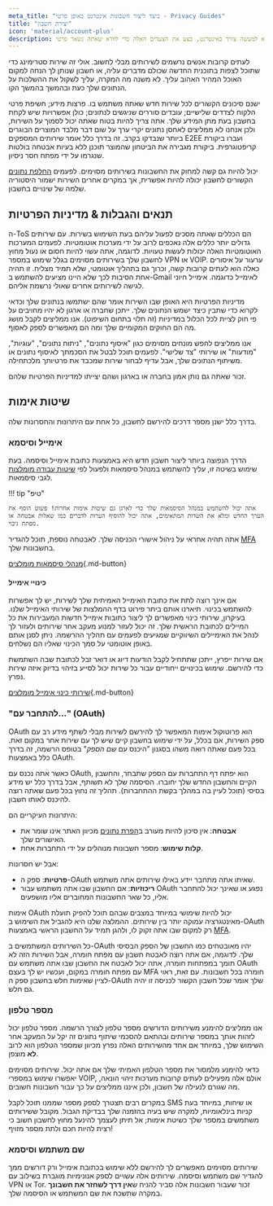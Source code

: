 ```yaml
---
meta_title: "כיצד ליצור חשבונות אינטרנט באופן פרטי - Privacy Guides"
title: "יצירת חשבון"
icon: 'material/account-plus'
description: יצירת חשבונות מקוונים היא למעשה צורך באינטרנט, בצע את הצעדים האלה כדי לוודא שאתה נשאר פרטי.
---
```


לעתים קרובות אנשים נרשמים לשירותים מבלי לחשוב. אולי זה שירות סטרימינג כדי שתוכל לצפות בתוכנית החדשה שכולם מדברים עליה, או חשבון שנותן לך הנחה למקום האוכל המהיר האהוב עליך. לא משנה מה המקרה, עליך לשקול את ההשלכות על הנתונים שלך כעת ובהמשך בהמשך הקו.

ישנם סיכונים הקשורים לכל שירות חדש שאתה משתמש בו. פרצות מידע; חשיפת פרטי הלקוח לצדדים שלישיים; עובדים סוררים שניגשים לנתונים; כולן אפשרויות שיש לקחת בחשבון בעת מתן המידע שלך. אתה צריך להיות בטוח שאתה יכול לסמוך על השירות, ולכן אנחנו לא ממליצים לאחסן נתונים יקרי ערך על שום דבר מלבד המוצרים הבוגרים ביותר שנבדקו בקרב. זה בדרך כלל אומר שירותים המספקים E2EE ועברו ביקורת קריפטוגרפית. ביקורת מגבירה את הביטחון שהמוצר תוכנן ללא בעיות אבטחה בולטות שנגרמו על ידי מפתח חסר ניסיון.

יכול להיות גם קשה למחוק את החשבונות בשירותים מסוימים. לפעמים [החלפת נתונים](account-deletion.md#overwriting-account-information) הקשורים לחשבון יכולה להיות אפשרית, אך במקרים אחרים השירות ישמור היסטוריה שלמה של שינויים בחשבון.

## תנאים והגבלות & מדיניות הפרטיות

ה-ToS הם הכללים שאתה מסכים לפעול עליהם בעת השימוש בשירות. עם שירותים גדולים יותר כללים אלה נאכפים לרוב על ידי מערכות אוטומטיות. לפעמים המערכות האוטומטיות האלה יכולות לעשות טעויות. לדוגמה, אתה עשוי להיות חסום או נעול מחוץ לחשבון שלך בשירותים מסוימים בגלל שימוש במספר VPN או VOIP. ערעור על איסורים כאלה הוא לעתים קרובות קשה, וכרוך גם בתהליך אוטומטי, שלא תמיד מצליח. זו תהיה אחת הסיבות לכך שלא היינו מציעים להשתמש ב-Gmail לאימייל כדוגמה. אימייל חיוני לגישה לשירותים אחרים שאולי נרשמת אליהם.

מדיניות הפרטיות היא האופן שבו השירות אומר שהם ישתמשו בנתונים שלך וכדאי לקרוא כדי שתבין כיצד ישמש הנתונים שלך. ייתכן שחברה או ארגון לא יהיו מחויבים על פי חוק לציית לכל הכלול במדיניות (זה תלוי בתחום השיפוט). אנו ממליצים לקבל מושג מה הם החוקים המקומיים שלך ומה הם מאפשרים לספק לאסוף.

אנו ממליצים לחפש מונחים מסוימים כגון "איסוף נתונים", "ניתוח נתונים", "עוגיות", "מודעות" או שירותי "צד שלישי". לפעמים תוכל לבטל את הסכמתך לאיסוף נתונים או משיתוף הנתונים שלך, אבל עדיף לבחור שירות שמכבד את פרטיותך מלכתחילה.

זכור שאתה גם נותן אמון בחברה או בארגון ושהם יצייתו למדיניות הפרטיות שלהם.

## שיטות אימות

בדרך כלל ישנן מספר דרכים להירשם לחשבון, כל אחת עם היתרונות והחסרונות שלה.

### אימייל וסיסמא

הדרך הנפוצה ביותר ליצור חשבון חדש היא באמצעות כתובת אימייל וסיסמה. בעת שימוש בשיטה זו, עליך להשתמש במנהל סיסמאות ולפעול לפי [שיטות עבודה מומלצות](passwords-overview.md) לגבי סיסמאות.

!!! tip "טיפ"

    אתה יכול להשתמש במנהל הסיסמאות שלך כדי לארגן גם שיטות אימות אחרות! פשוט הוסף את הערך החדש ומלא את השדות המתאימים, אתה יכול להוסיף הערות לדברים כמו שאלות אבטחה או מפתח גיבוי.

אתה תהיה אחראי על ניהול אישורי הכניסה שלך. לאבטחה נוספת, תוכל להגדיר [MFA](multi-factor-authentication.md) בחשבונות שלך.

[מנהלי סיסמאות מומלצים](../passwords.md ""){.md-button}

#### כינויי אימייל

אם אינך רוצה לתת את כתובת האימייל האמיתית שלך לשירות, יש לך אפשרות להשתמש בכינוי. תיארנו אותם ביתר פירוט בדף ההמלצות של שירותי האימייל שלנו. בעיקרון, שירותי כינוי מאפשרים לך ליצור כתובות אימייל חדשות המעבירות את כל המיילים לכתובת הראשית שלך. זה יכול לעזור למנוע מעקב אחר שירותים ולעזור לך לנהל את האימיילים השיווקיים שמגיעים לפעמים עם תהליך ההרשמה. ניתן לסנן אותם באופן אוטומטי על סמך הכינוי שאליו הם נשלחים.

אם שירות ייפרץ, ייתכן שתתחיל לקבל הודעות דיוג או דואר זבל לכתובת שבה השתמשת כדי להירשם. שימוש בכינויים ייחודיים עבור כל שירות יכול לסייע בזיהוי בדיוק איזה שירות נפרץ.

[שירותי כינוי אימייל מומלצים](../email.md#email-aliasing-services ""){.md-button}

### "להתחבר עם..." (OAuth)

OAuth הוא פרוטוקול אימות המאפשר לך להירשם לשירות מבלי לשתף מידע רב עם ספק השירות, אם בכלל, על ידי שימוש בחשבון קיים שיש לך עם שירות אחר במקום זאת. בכל פעם שאתה רואה משהו בסגנון "היכנס עם *שם הספק*" בטופס הרשמה, זה בדרך כלל באמצעות OAuth.

כאשר אתה נכנס עם OAuth, הוא יפתח דף התחברות עם הספק שתבחר, והחשבון הקיים והחשבון החדש שלך יחוברו. הסיסמה שלך לא תשותף, אבל בדרך כלל יש מידע בסיסי (תוכל לעיין בה במהלך בקשת ההתחברות). תהליך זה נחוץ בכל פעם שאתה רוצה להיכנס לאותו חשבון.

היתרונות העיקריים הם:

- **אבטחה**: אין סיכון להיות מעורב ב[הפרת נתונים](https://en.wikipedia.org/wiki/Data_breach) מכיוון האתר אינו שומר את האישורים שלך.
- **קלות שימוש**: מספר חשבונות מנוהלים על ידי התחברות אחת.

אבל יש חסרונות:

- **פרטיות**: ספק ה-OAuth שאיתו אתה מתחבר יידע באילו שירותים אתה משתמש.
- **ריכוזיות**: אם החשבון שבו אתה משתמש עבור OAuth נפגע או שאינך יכול להתחבר אליו, כל שאר החשבונות המחוברים אליו מושפעים.

אימות OAuth יכול להיות שימושי במיוחד במצבים שבהם תוכל להפיק תועלת מאינטגרציה עמוקה יותר בין שירותים. ההמלצה שלנו היא להגביל את השימוש ב-OAuth רק למקום שבו אתה זקוק לו, ולהגן תמיד על החשבון הראשי באמצעות [MFA](multi-factor-authentication.md).

כל השירותים המשתמשים ב-OAuth יהיו מאובטחים כמו החשבון של הספק הבסיסי שלך. לדוגמה, אם אתה רוצה לאבטח חשבון עם מפתח חומרה, אבל השירות הזה לא תומך במפתחות חומרה, אתה יכול לאבטח את החשבון שבו אתה משתמש עם OAuth עם מפתח חומרה במקום, ועכשיו יש לך בעצם MFA חומרה בכל חשבונות. עם זאת, ראוי לציין שאימות חלש בחשבון ספק ה-OAuth שלך אומר שכל חשבון הקשור לכניסה זו יהיה גם חלש.

### מספר טלפון

אנו ממליצים להימנע משירותים הדורשים מספר טלפון לצורך הרשמה. מספר טלפון יכול לזהות אותך במספר שירותים ובהתאם להסכמי שיתוף נתונים זה יקל על המעקב אחר השימוש שלך, במיוחד אם אחד מהשירותים האלה נפרץ מכיוון שמספר הטלפון הוא לרוב **לא** מוצפן.

כדאי להימנע מלמסור את מספר הטלפון האמיתי שלך אם אתה יכול. שירותים מסוימים יאפשרו שימוש במספרי VOIP, אולם אלה מפעילים לעתים קרובות מערכות זיהוי הונאה, מה שגורם לנעילה של חשבון, ולכן איננו ממליצים על כך עבור חשבונות חשובים.

במקרים רבים תצטרך לספק מספר שממנו תוכל לקבל SMS או שיחות, במיוחד בעת קניות בינלאומיות, למקרה שיש בעיה בהזמנה שלך בבדיקת הגבול. מקובל ששירותים משתמשים במספר שלך כשיטת אימות; אל תיתן לעצמך להינעל מחוץ לחשבון חשוב כי רצית להיות חכם ולתת מספר מזויף!

### שם משתמש וסיסמא

שירותים מסוימים מאפשרים לך להירשם ללא שימוש בכתובת אימייל ורק דורשים ממך להגדיר שם משתמש וסיסמה. שירותים אלה עשויים לספק אנונימיות מוגברת בשילוב עם VPN או Tor. זכור שעבור חשבונות אלה סביר להניח ש**אין דרך לשחזר את חשבונך** במקרה שתשכח את שם המשתמש או הסיסמה שלך.
